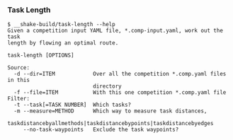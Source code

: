 ### Task Length

    $ __shake-build/task-length --help
    Given a competition input YAML file, *.comp-input.yaml, work out the task
    length by flowing an optimal route.

    task-length [OPTIONS]

    Source:
      -d --dir=ITEM            Over all the competition *.comp.yaml files in this
                               directory
      -f --file=ITEM           With this one competition *.comp.yaml file
    Filter:
      -t --task[=TASK NUMBER]  Which tasks?
      -m --measure=METHOD      Which way to measure task distances,
                               taskdistancebyallmethods|taskdistancebypoints|taskdistancebyedges
         --no-task-waypoints   Exclude the task waypoints?
